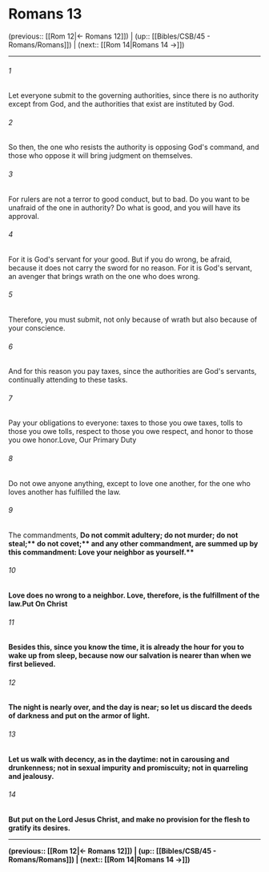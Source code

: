 # Romans 13

(previous:: [[Rom 12|← Romans 12]]) | (up:: [[Bibles/CSB/45 - Romans/Romans]]) | (next:: [[Rom 14|Romans 14 →]])

***


###### 1 
Let everyone submit to the governing authorities, since there is no authority except from God, and the authorities that exist are instituted by God. 

###### 2 
So then, the one who resists the authority is opposing God's command, and those who oppose it will bring judgment on themselves. 

###### 3 
For rulers are not a terror to good conduct, but to bad. Do you want to be unafraid of the one in authority? Do what is good, and you will have its approval. 

###### 4 
For it is God's servant for your good. But if you do wrong, be afraid, because it does not carry the sword for no reason. For it is God's servant, an avenger that brings wrath on the one who does wrong. 

###### 5 
Therefore, you must submit, not only because of wrath but also because of your conscience. 

###### 6 
And for this reason you pay taxes, since the authorities are God's servants, continually attending to these tasks. 

###### 7 
Pay your obligations to everyone: taxes to those you owe taxes, tolls to those you owe tolls, respect to those you owe respect, and honor to those you owe honor.Love, Our Primary Duty 

###### 8 
Do not owe anyone anything, except to love one another, for the one who loves another has fulfilled the law. 

###### 9 
The commandments, <b class="quote">Do not commit adultery; do not murder; do not steal;** <b class="quote">do not covet;** and any other commandment, are summed up by this commandment: <b class="quote">Love your neighbor as yourself.** 

###### 10 
Love does no wrong to a neighbor. Love, therefore, is the fulfillment of the law.Put On Christ 

###### 11 
Besides this, since you know the time, it is already the hour for you to wake up from sleep, because now our salvation is nearer than when we first believed. 

###### 12 
The night is nearly over, and the day is near; so let us discard the deeds of darkness and put on the armor of light. 

###### 13 
Let us walk with decency, as in the daytime: not in carousing and drunkenness; not in sexual impurity and promiscuity; not in quarreling and jealousy. 

###### 14 
But put on the Lord Jesus Christ, and make no provision for the flesh to gratify its desires.

***

(previous:: [[Rom 12|← Romans 12]]) | (up:: [[Bibles/CSB/45 - Romans/Romans]]) | (next:: [[Rom 14|Romans 14 →]])
